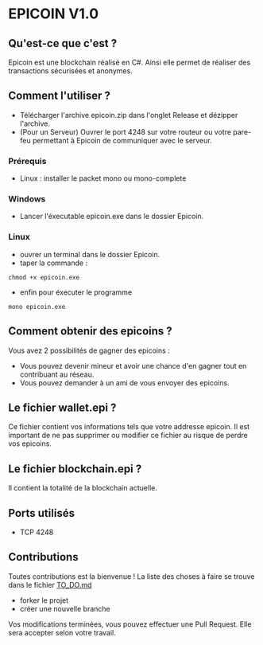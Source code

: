 # EPICOIN V1.0

## Qu'est-ce que c'est ?

Epicoin est une blockchain réalisé en C#.
Ainsi elle permet de réaliser des transactions sécurisées et anonymes.

## Comment l'utiliser ?

- Télécharger l'archive epicoin.zip dans l'onglet Release et dézipper l'archive.
- (Pour un Serveur) Ouvrer le port 4248 sur votre routeur ou votre pare-feu permettant 
à Epicoin de communiquer avec le serveur.

### Prérequis

- Linux : installer le packet mono ou mono-complete

### Windows

- Lancer l'éxecutable epicoin.exe dans le dossier Epicoin.

### Linux

- ouvrer un terminal dans le dossier Epicoin.
- taper la commande : 
```
chmod +x epicoin.exe
```
- enfin pour éxecuter le programme
```
mono epicoin.exe
```

## Comment obtenir des epicoins ?

Vous avez 2 possibilités de gagner des epicoins :
- Vous pouvez devenir mineur et avoir une chance d'en gagner tout en contribuant au réseau.
- Vous pouvez demander à un ami de vous envoyer des epicoins.

## Le fichier wallet.epi ?

Ce fichier contient vos informations tels que votre addresse epicoin.
Il est important de ne pas supprimer ou modifier ce fichier au risque de perdre vos epicoins.

## Le fichier blockchain.epi ?

Il contient la totalité de la blockchain actuelle.

## Ports utilisés

- TCP 4248

## Contributions

Toutes contributions est la bienvenue !
La liste des choses à faire se trouve dans le fichier [TO_DO.md](/TO_DO.md)
- forker le projet
- créer une nouvelle branche 

Vos modifications terminées, vous pouvez effectuer une Pull Request.
Elle sera accepter selon votre travail.
